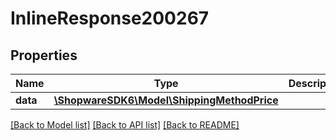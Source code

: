 # InlineResponse200267

## Properties
Name | Type | Description | Notes
------------ | ------------- | ------------- | -------------
**data** | [**\ShopwareSDK6\Model\ShippingMethodPrice**](ShippingMethodPrice.md) |  | [optional] 

[[Back to Model list]](../../README.md#documentation-for-models) [[Back to API list]](../../README.md#documentation-for-api-endpoints) [[Back to README]](../../README.md)

